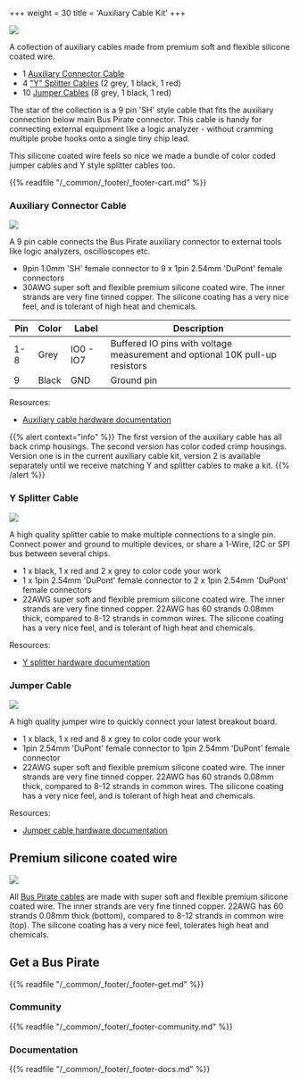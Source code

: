 +++
weight = 30
title = 'Auxiliary Cable Kit'
+++

![](/images/docs/fw/bp5-promo-13.jpg)

A collection of auxiliary cables made from premium soft and flexible silicone coated wire.

- 1 [Auxiliary Connector Cable](https://hardware.buspirate.com/cables/#auxiliary-cable)
- 4 ["Y" Splitter Cables](https://hardware.buspirate.com/cables/#y-splitter-cable) (2 grey, 1 black, 1 red)
- 10 [Jumper Cables](https://hardware.buspirate.com/cables/#jumper-cable) (8 grey, 1 black, 1 red)

The star of the collection is a 9 pin 'SH' style cable that fits the auxiliary connection below main Bus Pirate connector. This cable is handy for connecting external equipment like a logic analyzer - without cramming multiple probe hooks onto a single tiny chip lead. 

This silicone coated wire feels so nice we made a bundle of color coded jumper cables and Y style splitter cables too.



{{% readfile "/_common/_footer/_footer-cart.md" %}}

### Auxiliary Connector Cable

![](/images/docs/fw/bp5-promo-1.jpg)

A 9 pin cable connects the Bus Pirate auxiliary connector to external tools like logic analyzers, oscilloscopes etc. 

- 9pin 1.0mm 'SH' female connector to 9 x 1pin 2.54mm 'DuPont' female connectors
- 30AWG super soft and flexible premium silicone coated wire. The inner strands are very fine tinned copper. The silicone coating has a very nice feel, and is tolerant of high heat and chemicals.

|Pin|Color|Label|Description|
|-|-|-|-|
|1-8|Grey|IO0 - IO7|Buffered IO pins with voltage measurement and optional 10K pull-up resistors|
|9|Black|GND|Ground pin|

Resources:

- [Auxiliary cable hardware documentation](https://hardware.buspirate.com/cables/#auxiliary-cable)

{{% alert context="info" %}}
The first version of the auxiliary cable has all back crimp housings. The second version has color coded crimp housings. Version one is in the current auxiliary cable kit, version 2 is available separately until we receive matching Y and splitter cables to make a kit.
{{% /alert %}}

### Y Splitter Cable

![](/images/docs/fw/bp5-promo-2.jpg)

A high quality splitter cable to make multiple connections to a single pin. Connect power and ground to multiple devices, or share a 1-Wire, I2C or SPI bus between several chips.

- 1 x black, 1 x red and 2 x grey to color code your work
- 1 x 1pin 2.54mm 'DuPont' female connector to 2 x 1pin 2.54mm 'DuPont' female connectors
- 22AWG super soft and flexible premium silicone coated wire. The inner strands are very fine tinned copper. 22AWG has 60 strands 0.08mm thick, compared to 8-12 strands in common wires. The silicone coating has a very nice feel, and is tolerant of high heat and chemicals.

Resources:

- [Y splitter hardware documentation](https://hardware.buspirate.com/cables/#y-splitter-cable)

### Jumper Cable

![](/images/docs/fw/bp5-promo-3.jpg)

A high quality jumper wire to quickly connect your latest breakout board.

- 1 x black, 1 x red and 8 x grey to color code your work
- 1pin 2.54mm 'DuPont' female connector to 1pin 2.54mm 'DuPont' female connector
- 22AWG super soft and flexible premium silicone coated wire. The inner strands are very fine tinned copper. 22AWG has 60 strands 0.08mm thick, compared to 8-12 strands in common wires. The silicone coating has a very nice feel, and is tolerant of high heat and chemicals.

Resources:
- [Jumper cable hardware documentation](https://hardware.buspirate.com/cables/#jumper-cable)

## Premium silicone coated wire

![](/images/docs/fw/cable-wire.jpg)

All [Bus Pirate cables](https://hardware.buspirate.com/cables/) are made with super soft and flexible premium silicone coated wire. The inner strands are very fine tinned copper. 22AWG has 60 strands 0.08mm thick (bottom), compared to 8-12 strands in common wire (top). The silicone coating has a very nice feel, tolerates high heat and chemicals.

## Get a Bus Pirate


{{% readfile "/_common/_footer/_footer-get.md" %}}

### Community


{{% readfile "/_common/_footer/_footer-community.md" %}}

### Documentation
 

{{% readfile "/_common/_footer/_footer-docs.md" %}}
